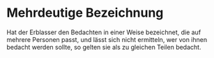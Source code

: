 # Mehrdeutige Bezeichnung

Hat der Erblasser den Bedachten in einer Weise bezeichnet, die auf mehrere Personen passt, und lässt sich nicht ermitteln, wer von ihnen bedacht werden sollte, so gelten sie als zu gleichen Teilen bedacht. 

